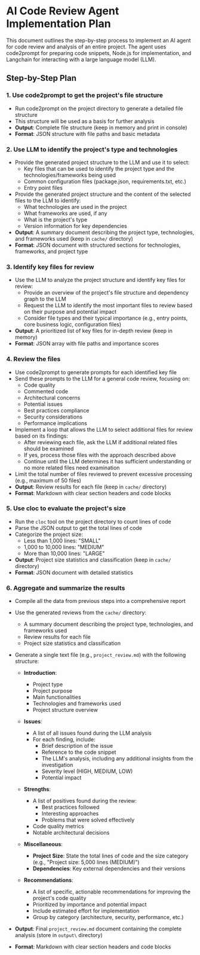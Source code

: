 # AI Code Review Agent Implementation Plan

This document outlines the step-by-step process to implement an AI agent for code review and analysis of an entire project. The agent uses code2prompt for preparing code snippets, Node.js for implementation, and Langchain for interacting with a large language model (LLM).

## Step-by-Step Plan

### 1. Use code2prompt to get the project's file structure

- Run code2prompt on the project directory to generate a detailed file structure
- This structure will be used as a basis for further analysis
- **Output**: Complete file structure (keep in memory and print in console)
- **Format**: JSON structure with file paths and basic metadata

### 2. Use LLM to identify the project's type and technologies

- Provide the generated project structure to the LLM and use it to select:
  - Key files that can be used to identify the project type and the technologies/frameworks being used
  - Common configuration files (package.json, requirements.txt, etc.)
  - Entry point files
- Provide the generated project structure and the content of the selected files to the LLM to identify:
  - What technologies are used in the project
  - What frameworks are used, if any
  - What is the project's type
  - Version information for key dependencies
- **Output**: A summary document describing the project type, technologies, and frameworks used (keep in `cache/` directory)
- **Format**: JSON document with structured sections for technologies, frameworks, and project type

### 3. Identify key files for review

- Use the LLM to analyze the project structure and identify key files for review:
  - Provide an overview of the project's file structure and dependency graph to the LLM
  - Request the LLM to identify the most important files to review based on their purpose and potential impact
  - Consider file types and their typical importance (e.g., entry points, core business logic, configuration files)
- **Output**: A prioritized list of key files for in-depth review (keep in memory)
- **Format**: JSON array with file paths and importance scores

### 4. Review the files

- Use code2prompt to generate prompts for each identified key file
- Send these prompts to the LLM for a general code review, focusing on:
  - Code quality
  - Commented code
  - Architectural concerns
  - Potential issues
  - Best practices compliance
  - Security considerations
  - Performance implications
- Implement a loop that allows the LLM to select additional files for review based on its findings:
  - After reviewing each file, ask the LLM if additional related files should be examined
  - If yes, process those files with the approach described above
  - Continue until the LLM determines it has sufficient understanding or no more related files need examination
- Limit the total number of files reviewed to prevent excessive processing (e.g., maximum of 50 files)
- **Output**: Review results for each file (keep in `cache/` directory)
- **Format**: Markdown with clear section headers and code blocks

### 5. Use cloc to evaluate the project's size

- Run the `cloc` tool on the project directory to count lines of code
- Parse the JSON output to get the total lines of code
- Categorize the project size:
  - Less than 1,000 lines: "SMALL"
  - 1,000 to 10,000 lines: "MEDIUM"
  - More than 10,000 lines: "LARGE"
- **Output**: Project size statistics and classification (keep in `cache/` directory)
- **Format**: JSON document with detailed statistics

### 6. Aggregate and summarize the results

- Compile all the data from previous steps into a comprehensive report
- Use the generated reviews from the `cache/` directory:
  - A summary document describing the project type, technologies, and frameworks used
  - Review results for each file
  - Project size statistics and classification
- Generate a single text file (e.g., `project_review.md`) with the following structure:

  - **Introduction**:
    - Project type
    - Project purpose
    - Main functionalities
    - Technologies and frameworks used
    - Project structure overview

  - **Issues**:
    - A list of all issues found during the LLM analysis
    - For each finding, include:
      - Brief description of the issue
      - Reference to the code snippet
      - The LLM's analysis, including any additional insights from the investigation
      - Severity level (HIGH, MEDIUM, LOW)
      - Potential impact

  - **Strengths**:
    - A list of positives found during the review:
      - Best practices followed
      - Interesting approaches
      - Problems that were solved effectively
    - Code quality metrics
    - Notable architectural decisions

  - **Miscellaneous**:
    - **Project Size**: State the total lines of code and the size category (e.g., "Project size: 5,000 lines (MEDIUM)")
    - **Dependencies**: Key external dependencies and their versions

  - **Recommendations**:
    - A list of specific, actionable recommendations for improving the project's code quality
    - Prioritized by importance and potential impact
    - Include estimated effort for implementation
    - Group by category (architecture, security, performance, etc.)

- **Output**: Final `project_review.md` document containing the complete analysis (store in `output\` directory)
- **Format**: Markdown with clear section headers and code blocks